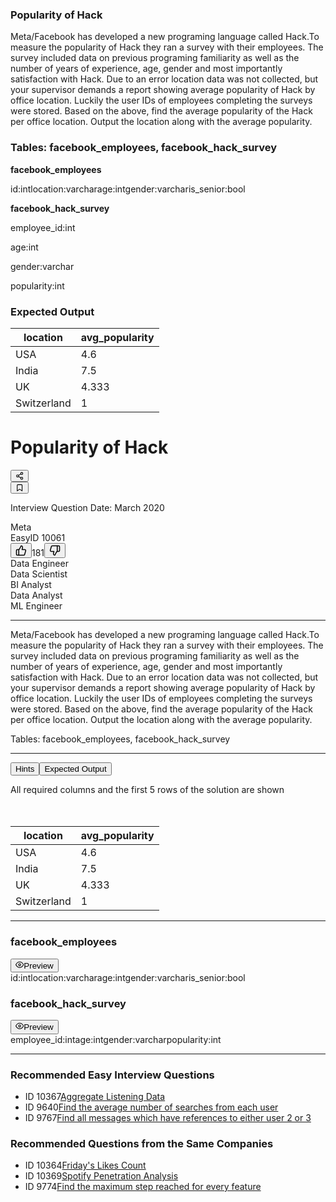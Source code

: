### Popularity of Hack
Meta/Facebook has developed a new programing language called Hack.To measure the popularity of Hack they ran a survey with their employees. The survey included data on previous programing familiarity as well as the number of years of experience, age, gender and most importantly satisfaction with Hack. Due to an error location data was not collected, but your supervisor demands a report showing average popularity of Hack by office location. Luckily the user IDs of employees completing the surveys were stored.
Based on the above, find the average popularity of the Hack per office location.
Output the location along with the average popularity.


### Tables: facebook_employees, facebook_hack_survey


**facebook_employees**
<div class="DatasetTableTypes__container grid auto-rows-max grid-cols-2 gap-3 rounded-md px-5 py-4"><span class="font-bold">id:</span><span>int</span><span class="font-bold">location:</span><span>varchar</span><span class="font-bold">age:</span><span>int</span><span class="font-bold">gender:</span><span>varchar</span><span class="font-bold">is_senior:</span><span>bool</span></div>


**facebook_hack_survey**


employee_id:int


age:int


gender:varchar


popularity:int


### Expected Output
<table class="ResultsTable__table"><thead><tr class="ResultsTable__header-row"><th class="ResultsTable__header-cell">location</th><th class="ResultsTable__header-cell">avg_popularity</th></tr></thead><tbody><tr class="ResultsTable__row "><td class="ResultsTable__cell">USA</td><td class="ResultsTable__cell">4.6</td></tr><tr class="ResultsTable__row "><td class="ResultsTable__cell">India</td><td class="ResultsTable__cell">7.5</td></tr><tr class="ResultsTable__row "><td class="ResultsTable__cell">UK</td><td class="ResultsTable__cell">4.333</td></tr><tr class="ResultsTable__row "><td class="ResultsTable__cell">Switzerland</td><td class="ResultsTable__cell">1</td></tr></tbody></table>




<div class="QuestionDetails__contents flow"><div class="QuestionMetadata__header"><h1 class="QuestionMetadata__h1">Popularity of Hack</h1><div class="Dropdown__container"><button type="button" aria-label="Share" class="Dropdown__toggle  Dropdown__toggle--border-0"><svg xmlns="http://www.w3.org/2000/svg" width="1em" height="1em" fill="none" viewBox="0 0 24 24"><path stroke="currentColor" stroke-linecap="round" stroke-linejoin="round" stroke-width="2" d="m8.59 13.51 6.83 3.98m-.01-10.98-6.82 3.98M21 5a3 3 0 1 1-6 0 3 3 0 0 1 6 0ZM9 12a3 3 0 1 1-6 0 3 3 0 0 1 6 0Zm12 7a3 3 0 1 1-6 0 3 3 0 0 1 6 0Z"></path></svg></button></div><button type="button" class="BookmarkButton__button" aria-label="Bookmark"><svg xmlns="http://www.w3.org/2000/svg" width="1em" height="1em" fill="none" viewBox="0 0 24 24" class="BookmarkButton__icon "><path stroke="currentColor" stroke-linecap="round" stroke-linejoin="round" stroke-width="2" d="m19 21-7-5-7 5V5a2 2 0 0 1 2-2h10a2 2 0 0 1 2 2v16Z"></path></svg></button></div><p class="QuestionMetadata__date">Interview Question Date: March 2020</p><div class="QuestionMetadata__metadata"><div>Meta</div><span class="QuestionDifficulty--easy">Easy</span><span>ID 10061</span><div class="ml-auto flex gap-3"><button type="button" aria-label="Upvote" class="p-2 transition-colors hover:text-neutral-300 disabled:text-neutral-400 dark:disabled:text-neutral-500"><svg xmlns="http://www.w3.org/2000/svg" width="18" height="18" viewBox="0 0 24 24" fill="none" stroke="currentColor" stroke-width="2" stroke-linecap="round" stroke-linejoin="round" class="lucide lucide-thumbs-up"><path d="M7 10v12"></path><path d="M15 5.88 14 10h5.83a2 2 0 0 1 1.92 2.56l-2.33 8A2 2 0 0 1 17.5 22H4a2 2 0 0 1-2-2v-8a2 2 0 0 1 2-2h2.76a2 2 0 0 0 1.79-1.11L12 2h0a3.13 3.13 0 0 1 3 3.88Z"></path></svg></button><span class="py-2">181</span><button type="button" aria-label="Downvote" class="p-2 transition-colors hover:text-neutral-300 disabled:text-neutral-400 dark:disabled:text-neutral-500"><svg xmlns="http://www.w3.org/2000/svg" width="18" height="18" viewBox="0 0 24 24" fill="none" stroke="currentColor" stroke-width="2" stroke-linecap="round" stroke-linejoin="round" class="lucide lucide-thumbs-down"><path d="M17 14V2"></path><path d="M9 18.12 10 14H4.17a2 2 0 0 1-1.92-2.56l2.33-8A2 2 0 0 1 6.5 2H20a2 2 0 0 1 2 2v8a2 2 0 0 1-2 2h-2.76a2 2 0 0 0-1.79 1.11L12 22h0a3.13 3.13 0 0 1-3-3.88Z"></path></svg></button></div></div><div class="QuestionMetadata__metadata"><div>Data Engineer</div><div>Data Scientist</div><div>BI Analyst</div><div>Data Analyst</div><div>ML Engineer</div></div><hr><div class="QuestionMetadata__question"><p>Meta/Facebook has developed a new programing language called Hack.To measure the popularity of Hack they ran a survey with their employees. The survey included data on previous programing familiarity as well as the number of years of experience, age, gender and most importantly satisfaction with Hack. Due to an error location data was not collected, but your supervisor demands a report showing average popularity of Hack by office location. Luckily the user IDs of employees completing the surveys were stored.
Based on the above, find the average popularity of the Hack per office location.
Output the location along with the average popularity.</p></div><div class="QuestionPane__question-data QuestionPane__question-data--tables">Tables: facebook_employees, facebook_hack_survey</div><hr><div class="QuestionHints__header"><button class="Button TitleToggle__button " data-variant="outline" data-size="rectangle">Hints</button><button class="Button TitleToggle__button TitleToggle__button--active" data-variant="outline" data-size="rectangle">Expected Output</button></div><p class="ExpectedOutput__message">All required columns and the first 5 rows of the solution are shown</p><div><div class="TopScroller__scroller"><div style="width: 879px; min-height: 20px;"></div></div><div class="ResultsTable__container ExpectedOutput__results-table"><table class="ResultsTable__table"><thead><tr class="ResultsTable__header-row"><th class="ResultsTable__header-cell">location</th><th class="ResultsTable__header-cell">avg_popularity</th></tr></thead><tbody><tr class="ResultsTable__row "><td class="ResultsTable__cell">USA</td><td class="ResultsTable__cell">4.6</td></tr><tr class="ResultsTable__row "><td class="ResultsTable__cell">India</td><td class="ResultsTable__cell">7.5</td></tr><tr class="ResultsTable__row "><td class="ResultsTable__cell">UK</td><td class="ResultsTable__cell">4.333</td></tr><tr class="ResultsTable__row "><td class="ResultsTable__cell">Switzerland</td><td class="ResultsTable__cell">1</td></tr></tbody></table></div></div><hr><div class="QuestionTables__header"><h3 class="QuestionTables__table-name">facebook_employees</h3><button class="Button QuestionTables__preview-btn" data-variant="outline" data-size="tiny"><svg xmlns="http://www.w3.org/2000/svg" width="1em" height="1em" fill="none" viewBox="0 0 24 24"><path stroke="currentColor" stroke-linecap="round" stroke-linejoin="round" stroke-width="2" d="M1 12s4-8 11-8 11 8 11 8-4 8-11 8-11-8-11-8Z"></path><path stroke="currentColor" stroke-linecap="round" stroke-linejoin="round" stroke-width="2" d="M12 15a3 3 0 1 0 0-6 3 3 0 0 0 0 6Z"></path></svg>Preview</button></div><div class="DatasetTableTypes__container grid auto-rows-max grid-cols-2 gap-3 rounded-md px-5 py-4"><span class="font-bold">id:</span><span>int</span><span class="font-bold">location:</span><span>varchar</span><span class="font-bold">age:</span><span>int</span><span class="font-bold">gender:</span><span>varchar</span><span class="font-bold">is_senior:</span><span>bool</span></div><div class="QuestionTables__header"><h3 class="QuestionTables__table-name">facebook_hack_survey</h3><button class="Button QuestionTables__preview-btn" data-variant="outline" data-size="tiny"><svg xmlns="http://www.w3.org/2000/svg" width="1em" height="1em" fill="none" viewBox="0 0 24 24"><path stroke="currentColor" stroke-linecap="round" stroke-linejoin="round" stroke-width="2" d="M1 12s4-8 11-8 11 8 11 8-4 8-11 8-11-8-11-8Z"></path><path stroke="currentColor" stroke-linecap="round" stroke-linejoin="round" stroke-width="2" d="M12 15a3 3 0 1 0 0-6 3 3 0 0 0 0 6Z"></path></svg>Preview</button></div><div class="DatasetTableTypes__container grid auto-rows-max grid-cols-2 gap-3 rounded-md px-5 py-4"><span class="font-bold">employee_id:</span><span>int</span><span class="font-bold">age:</span><span>int</span><span class="font-bold">gender:</span><span>varchar</span><span class="font-bold">popularity:</span><span>int</span></div><hr><h3 class="RecommendedQuestions__title">Recommended Easy Interview Questions</h3><ul class="RecommendedQuestions__list"><li class="RecommendedQuestions__list-item"><span>ID 10367</span><a href="/coding/10367-aggregate-listening-data">Aggregate Listening Data</a><span></span><span></span></li><li class="RecommendedQuestions__list-item"><span>ID 9640</span><a href="/coding/9640-find-the-average-number-of-searches-from-each-user">Find the average number of searches from each user</a><span></span><span></span></li><li class="RecommendedQuestions__list-item"><span>ID 9767</span><a href="/coding/9767-find-all-messages-which-have-references-to-either-user-2-or-3">Find all messages which have references to either user 2 or 3</a><span></span><span></span></li></ul><h3 class="RecommendedQuestions__title">Recommended Questions from the Same Companies</h3><ul class="RecommendedQuestions__list"><li class="RecommendedQuestions__list-item"><span>ID 10364</span><a href="/coding/10364-fridays-likes-count">Friday's Likes Count</a><span></span><span></span></li><li class="RecommendedQuestions__list-item"><span>ID 10369</span><a href="/coding/10369-spotify-penetration-analysis">Spotify Penetration Analysis</a><span></span><span></span></li><li class="RecommendedQuestions__list-item"><span>ID 9774</span><a href="/coding/9774-find-the-maximum-step-reached-for-every-feature">Find the maximum step reached for every feature</a><span></span><span></span></li></ul></div>


